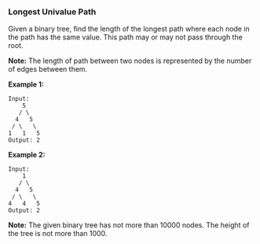 ### Longest Univalue Path

Given a binary tree, find the length of the longest path where each node in the path has the same value. This path may or may not pass through the root.

**Note:** The length of path between two nodes is represented by the number of edges between them.

**Example 1:**

    Input:
        5
       / \
      4   5
     / \   \
    1   1   5
    Output: 2

**Example 2:**

    Input:
        1
       / \
      4   5
     / \   \
    4   4   5
    Output: 2

**Note:** The given binary tree has not more than 10000 nodes. The height of the tree is not more than 1000.
